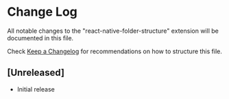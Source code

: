 # Change Log

All notable changes to the "react-native-folder-structure" extension will be documented in this file.

Check [Keep a Changelog](http://keepachangelog.com/) for recommendations on how to structure this file.

## [Unreleased]

- Initial release